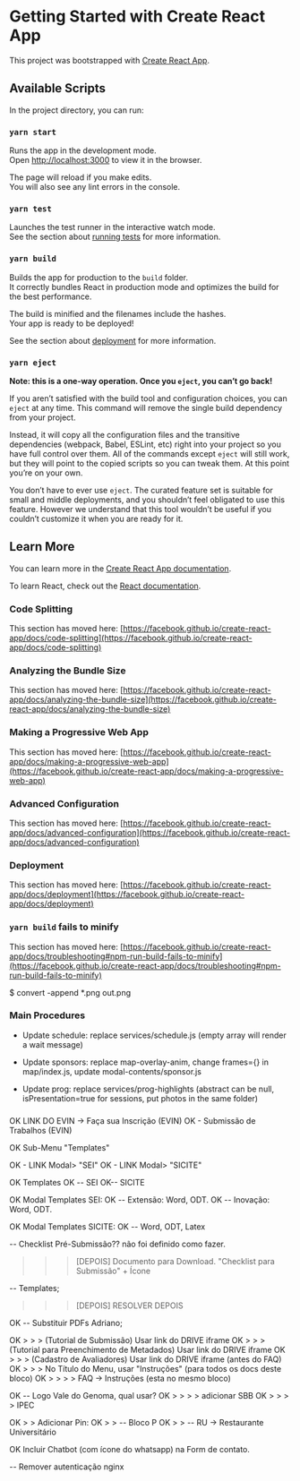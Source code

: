 # Getting Started with Create React App

This project was bootstrapped with [Create React App](https://github.com/facebook/create-react-app).

## Available Scripts

In the project directory, you can run:

### `yarn start`

Runs the app in the development mode.\
Open [http://localhost:3000](http://localhost:3000) to view it in the browser.

The page will reload if you make edits.\
You will also see any lint errors in the console.

### `yarn test`

Launches the test runner in the interactive watch mode.\
See the section about [running tests](https://facebook.github.io/create-react-app/docs/running-tests) for more information.

### `yarn build`

Builds the app for production to the `build` folder.\
It correctly bundles React in production mode and optimizes the build for the best performance.

The build is minified and the filenames include the hashes.\
Your app is ready to be deployed!

See the section about [deployment](https://facebook.github.io/create-react-app/docs/deployment) for more information.

### `yarn eject`

**Note: this is a one-way operation. Once you `eject`, you can’t go back!**

If you aren’t satisfied with the build tool and configuration choices, you can `eject` at any time. This command will remove the single build dependency from your project.

Instead, it will copy all the configuration files and the transitive dependencies (webpack, Babel, ESLint, etc) right into your project so you have full control over them. All of the commands except `eject` will still work, but they will point to the copied scripts so you can tweak them. At this point you’re on your own.

You don’t have to ever use `eject`. The curated feature set is suitable for small and middle deployments, and you shouldn’t feel obligated to use this feature. However we understand that this tool wouldn’t be useful if you couldn’t customize it when you are ready for it.

## Learn More

You can learn more in the [Create React App documentation](https://facebook.github.io/create-react-app/docs/getting-started).

To learn React, check out the [React documentation](https://reactjs.org/).

### Code Splitting

This section has moved here: [https://facebook.github.io/create-react-app/docs/code-splitting](https://facebook.github.io/create-react-app/docs/code-splitting)

### Analyzing the Bundle Size

This section has moved here: [https://facebook.github.io/create-react-app/docs/analyzing-the-bundle-size](https://facebook.github.io/create-react-app/docs/analyzing-the-bundle-size)

### Making a Progressive Web App

This section has moved here: [https://facebook.github.io/create-react-app/docs/making-a-progressive-web-app](https://facebook.github.io/create-react-app/docs/making-a-progressive-web-app)

### Advanced Configuration

This section has moved here: [https://facebook.github.io/create-react-app/docs/advanced-configuration](https://facebook.github.io/create-react-app/docs/advanced-configuration)

### Deployment

This section has moved here: [https://facebook.github.io/create-react-app/docs/deployment](https://facebook.github.io/create-react-app/docs/deployment)

### `yarn build` fails to minify

This section has moved here: [https://facebook.github.io/create-react-app/docs/troubleshooting#npm-run-build-fails-to-minify](https://facebook.github.io/create-react-app/docs/troubleshooting#npm-run-build-fails-to-minify)

$ convert -append \*.png out.png

### Main Procedures

- Update schedule: replace services/schedule.js (empty array will render a wait message)

- Update sponsors: replace map-overlay-anim, change frames={} in map/index.js, update modal-contents/sponsor.js

- Update prog: replace services/prog-highlights (abstract can be null, isPresentation=true for sessions, put photos in the same folder)

###

OK LINK DO EVIN -> Faça sua Inscrição (EVIN)
OK - Submissão de Trabalhos (EVIN)

OK Sub-Menu "Templates"

OK - LINK Modal> "SEI"
OK - LINK Modal> "SICITE"

OK Templates
OK -- SEI
OK-- SICITE

OK Modal Templates SEI:
OK -- Extensão: Word, ODT.
OK -- Inovação: Word, ODT.

OK Modal Templates SICITE:
OK -- Word, ODT, Latex



-- Checklist Pré-Submissão?? não foi definido como fazer.

> > > [DEPOIS] Documento para Download. "Checklist para Submissão" + Ícone

-- Templates;

> > > [DEPOIS] RESOLVER DEPOIS

OK -- Substituir PDFs Adriano;

OK > > > (Tutorial de Submissão) Usar link do DRIVE iframe
OK > > > (Tutorial para Preenchimento de Metadados) Usar link do DRIVE iframe
OK > > > (Cadastro de Avaliadores) Usar link do DRIVE iframe (antes do FAQ)
OK > > > No Título do Menu, usar "Instruções" (para todos os docs deste bloco)
OK > > > > FAQ -> Instruções (esta no mesmo bloco)

OK -- Logo Vale do Genoma, qual usar?
OK > > > > adicionar SBB
OK > > > > IPEC

OK > > Adicionar Pin:
OK > > -- Bloco P
OK > > -- RU -> Restaurante Universitário

OK Incluir Chatbot (com ícone do whatsapp) na Form de contato.

-- Remover autenticação nginx
